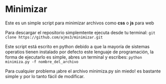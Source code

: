 # Minimizar
Este es un simple script para minimizar archivos como **css** o **js** para web

Para descargar el repositorio simplemtente ejecuta desde tu terminal: 
`git clone https://github.com/ajms3/minimizar.git`

Este script está escrito en python debido a que la mayoría de sistemas operatios tienen instalado por defecto este lenguaje de programación, la forma de ejecutarlo es simple, abres un terminal y escribes:
`python minimiza.py -f nombre_del_archivo`

Para cualquier problema ¡abre el archivo minimiza.py sin miedo! es bastante simple y por lo tanto fácil de modificar.